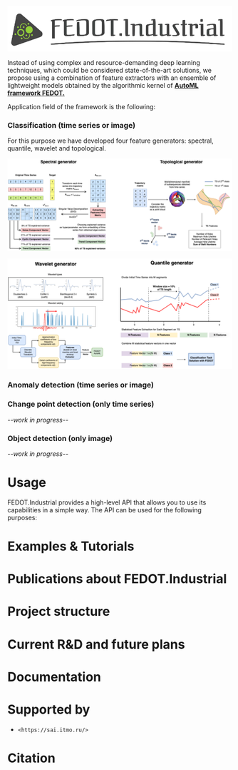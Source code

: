 ![](doc/fedot-industrial.png)

Instead of using complex and resource-demanding deep learning techniques, which could be considered state-of-the-art
solutions, we propose using a combination of feature extractors with an ensemble of lightweight models obtained by the
algorithmic kernel of [**AutoML framework FEDOT.**](https://github.com/nccr-itmo/FEDOT)

Application field of the framework is the following:

### Classification (time series or image)

For this purpose we have developed four feature
generators: spectral, quantile, wavelet and topological.

![](doc/spectral_and_topological.png)

![](doc/wavelet_and_quantile.png)

### Anomaly detection (time series or image)

### Change point detection (only time series)

*--work in progress--*

### Object detection (only image)

*--work in progress--*

# Usage

FEDOT.Industrial provides a high-level API that allows you
to use its capabilities in a simple way. The API can be used for the following purposes:

# Examples & Tutorials

# Publications about FEDOT.Industrial

# Project structure

# Current R&D and future plans

# Documentation

# Supported by

- `<https://sai.itmo.ru/>`

# Citation


